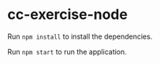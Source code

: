 # cc-exercise-node

Run `npm install` to install the dependencies.

Run `npm start` to run the application.
